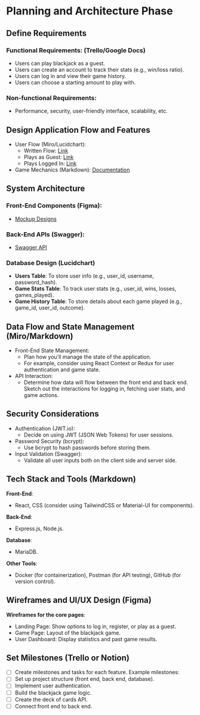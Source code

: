 # Planning and Architecture Phase
## Define Requirements

### Functional Requirements: (Trello/Google Docs)
- Users can play blackjack as a guest.
- Users can create an account to track their stats (e.g., win/loss ratio).
- Users can log in and view their game history.
- Users can choose a starting amount to play with.
### Non-functional Requirements: 
- Performance, security, user-friendly interface, scalability, etc.

## Design Application Flow and Features 

- User Flow (Miro/Lucidchart): 
  - Written Flow: [Link](./game-flow.md)
  - Plays as Guest: [Link](./blackjackGuestFlow.png)
  - Plays Logged In: [Link](./blackjackLoggedInFlow.png)
- Game Mechanics (Markdown): [Documentation](./game-mechanics.md)


## System Architecture
### Front-End Components (Figma): 
- [Mockup Designs](https://www.figma.com/design/pPVVgK9VNgP4EjkGfNQqZG/Blackjack-Project?node-id=0-1&node-type=canvas&t=hbNhmgK7fCboWdkF-0)

### Back-End APIs (Swagger):
- [Swagger API](https://app.swaggerhub.com/apis/EthanGapay/blackjackAPI/1.0.0#/)

### Database Design (Lucidchart)
- **Users Table**: To store user info (e.g., user_id, username, password_hash).
- **Game Stats Table**: To track user stats (e.g., user_id, wins, losses, games_played).
- **Game History Table**: To store details about each game played (e.g., game_id, user_id, outcome).

## Data Flow and State Management (Miro/Markdown)

- Front-End State Management: 
  - Plan how you'll manage the state of the application. 
  - For example, consider using React Context or Redux for user authentication and game state.
- API Interaction: 
  - Determine how data will flow between the front end and back end. Sketch out the interactions for logging in, fetching user stats, and game actions.

## Security Considerations 

- Authentication (JWT.io): 
  - Decide on using JWT (JSON Web Tokens) for user sessions.
- Password Security (bcrypt): 
  - Use bcrypt to hash passwords before storing them.
- Input Validation (Swagger): 
  - Validate all user inputs both on the client side and server side.

## Tech Stack and Tools (Markdown)

**Front-End**: 
- React, CSS (consider using TailwindCSS or Material-UI for components).

**Back-End**: 
- Express.js, Node.js.

**Database**: 
- MariaDB.

**Other Tools**: 
- Docker (for containerization), Postman (for API testing), GitHub (for version control).

## Wireframes and UI/UX Design (Figma)

**Wireframes for the core pages**:
- Landing Page: Show options to log in, register, or play as a guest.
- Game Page: Layout of the blackjack game.
- User Dashboard: Display statistics and past game results.

## Set Milestones (Trello or Notion)

- [ ] Create milestones and tasks for each feature. Example milestones:
- [ ] Set up project structure (front end, back end, database).
- [ ] Implement user authentication.
- [ ] Build the blackjack game logic.
- [ ] Create the deck of cards API.
- [ ] Connect front end to back end.